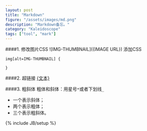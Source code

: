 ```yaml
---
layout: post
title: "Markdown"
figure: "/assets/images/md.png"
description: "Markdown备忘。"
category: "Kaleidoscope"
tags: ["tool", "mark"]
---
```


####1. 修改图片CSS
    ![IMG-THUMBNAIL]({IMAGE URL})
添加CSS

    img[alt=IMG-THUMBNAIL] {
       
    }

####2. 超链接
    [{文本}]({超链接地址})

####3. 粗斜体
粗体和斜体：用星号`*`或者下划线`_`

+ 一个表示斜体；
+ 两个表示粗体；
+ 三个表示粗斜体。


{% include JB/setup %}